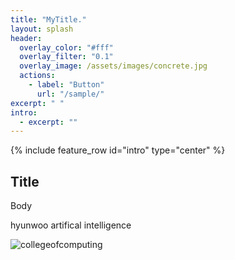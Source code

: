 ```yaml
---
title: "MyTitle."
layout: splash
header:
  overlay_color: "#fff"
  overlay_filter: "0.1"
  overlay_image: /assets/images/concrete.jpg
  actions:
    - label: "Button"
      url: "/sample/"
excerpt: " "
intro:
  - excerpt: ""
---
```


{% include feature_row id="intro" type="center" %}

## Title

Body

hyunwoo
artifical intelligence

![collegeofcomputing](/assets/images/collegeofcomputing.jpg)
